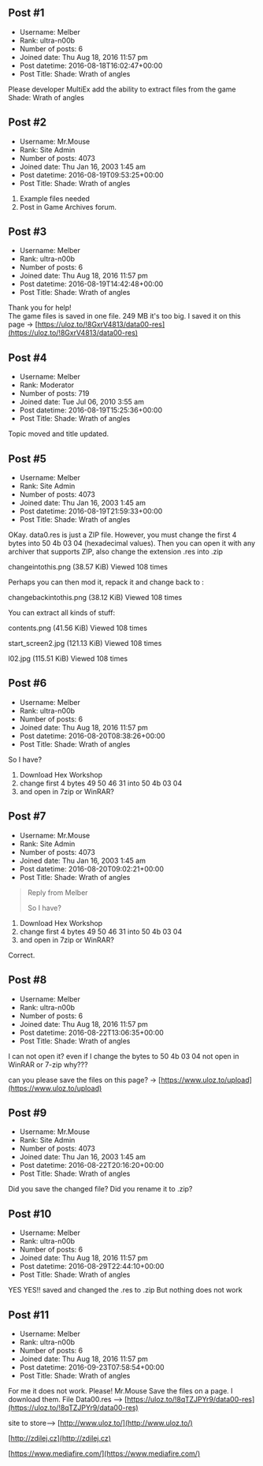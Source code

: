 ## Post #1
- Username: Melber
- Rank: ultra-n00b
- Number of posts: 6
- Joined date: Thu Aug 18, 2016 11:57 pm
- Post datetime: 2016-08-18T16:02:47+00:00
- Post Title: Shade: Wrath of angles

Please developer MultiEx add the ability to extract files from the game Shade: Wrath of angles
## Post #2
- Username: Mr.Mouse
- Rank: Site Admin
- Number of posts: 4073
- Joined date: Thu Jan 16, 2003 1:45 am
- Post datetime: 2016-08-19T09:53:25+00:00
- Post Title: Shade: Wrath of angles

1. Example files needed
2. Post in Game Archives forum.
## Post #3
- Username: Melber
- Rank: ultra-n00b
- Number of posts: 6
- Joined date: Thu Aug 18, 2016 11:57 pm
- Post datetime: 2016-08-19T14:42:48+00:00
- Post Title: Shade: Wrath of angles

Thank you for help!   
The game files is saved in one file. 249 MB it's too big.
I saved it on this page -> [https://uloz.to/!8GxrV4813/data00-res](https://uloz.to/!8GxrV4813/data00-res)
## Post #4
- Username: Melber
- Rank: Moderator
- Number of posts: 719
- Joined date: Tue Jul 06, 2010 3:55 am
- Post datetime: 2016-08-19T15:25:36+00:00
- Post Title: Shade: Wrath of angles

Topic moved and title updated.
## Post #5
- Username: Melber
- Rank: Site Admin
- Number of posts: 4073
- Joined date: Thu Jan 16, 2003 1:45 am
- Post datetime: 2016-08-19T21:59:33+00:00
- Post Title: Shade: Wrath of angles

OKay. data0.res is just a ZIP file. However, you must change the first 4 bytes into 50 4b 03 04 (hexadecimal values). Then you can open it with any archiver that supports ZIP, also change the extension .res into .zip



changeintothis.png (38.57 KiB) Viewed 108 times



Perhaps you can then mod it, repack it and change back to :



changebackintothis.png (38.12 KiB) Viewed 108 times



You can extract all kinds of stuff:



contents.png (41.56 KiB) Viewed 108 times





start_screen2.jpg (121.13 KiB) Viewed 108 times





l02.jpg (115.51 KiB) Viewed 108 times
## Post #6
- Username: Melber
- Rank: ultra-n00b
- Number of posts: 6
- Joined date: Thu Aug 18, 2016 11:57 pm
- Post datetime: 2016-08-20T08:38:26+00:00
- Post Title: Shade: Wrath of angles

So I have?
1. Download Hex Workshop
2. change first 4 bytes 49 50 46 31 into 50 4b 03 04 
3. and open in 7zip or WinRAR?
## Post #7
- Username: Mr.Mouse
- Rank: Site Admin
- Number of posts: 4073
- Joined date: Thu Jan 16, 2003 1:45 am
- Post datetime: 2016-08-20T09:02:21+00:00
- Post Title: Shade: Wrath of angles

> Reply from Melber
>
> So I have?
1. Download Hex Workshop
2. change first 4 bytes 49 50 46 31 into 50 4b 03 04 
3. and open in 7zip or WinRAR?

Correct.
## Post #8
- Username: Melber
- Rank: ultra-n00b
- Number of posts: 6
- Joined date: Thu Aug 18, 2016 11:57 pm
- Post datetime: 2016-08-22T13:06:35+00:00
- Post Title: Shade: Wrath of angles

I can not open it?
even if I change the bytes to 50 4b 03 04
not open in WinRAR or 7-zip why???

can you please save the files on this page? -> [https://www.uloz.to/upload](https://www.uloz.to/upload)
## Post #9
- Username: Mr.Mouse
- Rank: Site Admin
- Number of posts: 4073
- Joined date: Thu Jan 16, 2003 1:45 am
- Post datetime: 2016-08-22T20:16:20+00:00
- Post Title: Shade: Wrath of angles

Did you save the changed file? Did you rename it to .zip?
## Post #10
- Username: Melber
- Rank: ultra-n00b
- Number of posts: 6
- Joined date: Thu Aug 18, 2016 11:57 pm
- Post datetime: 2016-08-29T22:44:10+00:00
- Post Title: Shade: Wrath of angles

YES YES!! saved and changed the .res to .zip
But nothing does not work
## Post #11
- Username: Melber
- Rank: ultra-n00b
- Number of posts: 6
- Joined date: Thu Aug 18, 2016 11:57 pm
- Post datetime: 2016-09-23T07:58:54+00:00
- Post Title: Shade: Wrath of angles

For me it does not work. Please! Mr.Mouse Save the files on a page. I download them. File Data00.res --> [https://uloz.to/!8qTZJPYr9/data00-res](https://uloz.to/!8qTZJPYr9/data00-res)

site to store--> [http://www.uloz.to/](http://www.uloz.to/)

[http://zdilej.cz](http://zdilej.cz)

[https://www.mediafire.com/](https://www.mediafire.com/)
